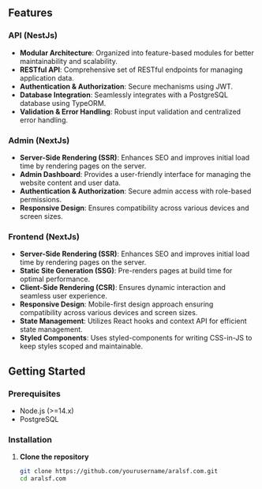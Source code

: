 
## Features
### API (NestJs)
- **Modular Architecture**: Organized into feature-based modules for better maintainability and scalability.
- **RESTful API**: Comprehensive set of RESTful endpoints for managing application data.
- **Authentication & Authorization**: Secure mechanisms using JWT.
- **Database Integration**: Seamlessly integrates with a PostgreSQL database using TypeORM.
- **Validation & Error Handling**: Robust input validation and centralized error handling.

### Admin (NextJs)
- **Server-Side Rendering (SSR)**: Enhances SEO and improves initial load time by rendering pages on the server.
- **Admin Dashboard**: Provides a user-friendly interface for managing the website content and user data.
- **Authentication & Authorization**: Secure admin access with role-based permissions.
- **Responsive Design**: Ensures compatibility across various devices and screen sizes.

### Frontend (NextJs)
- **Server-Side Rendering (SSR)**: Enhances SEO and improves initial load time by rendering pages on the server.
- **Static Site Generation (SSG)**: Pre-renders pages at build time for optimal performance.
- **Client-Side Rendering (CSR)**: Ensures dynamic interaction and seamless user experience.
- **Responsive Design**: Mobile-first design approach ensuring compatibility across various devices and screen sizes.
- **State Management**: Utilizes React hooks and context API for efficient state management.
- **Styled Components**: Uses styled-components for writing CSS-in-JS to keep styles scoped and maintainable.

## Getting Started
### Prerequisites
- Node.js (>=14.x)
- PostgreSQL

### Installation
1. **Clone the repository**
   ```sh
   git clone https://github.com/yourusername/aralsf.com.git
   cd aralsf.com
